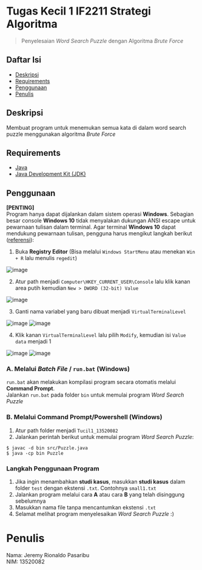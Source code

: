 # Tugas Kecil 1 IF2211 Strategi Algoritma
> Penyelesaian _Word Search Puzzle_ dengan Algoritma _Brute Force_

## Daftar Isi
* [Deskripsi](#deskripsi)
* [Requirements](#requirements)
* [Penggunaan](#penggunaan)
* [Penulis](#penulis)

## Deskripsi
Membuat program untuk menemukan semua kata di dalam word search puzzle menggunakan algoritma _Brute Force_ 

## Requirements
- [Java](https://www.java.com/en/download/)
- [Java Development Kit (JDK)](https://www.oracle.com/java/technologies/downloads/)

## Penggunaan
**[PENTING]** </br>
Program hanya dapat dijalankan dalam sistem operasi **Windows**. Sebagian besar console **Windows 10** tidak menyalakan dukungan ANSI escape untuk pewarnaan tulisan dalam terminal. Agar terminal **Windows 10** dapat mendukung pewarnaan tulisan, pengguna harus mengikut langkah berikut ([referensi](https://stackoverflow.com/questions/51680709/colored-text-output-in-powershell-console-using-ansi-vt100-codes)):
1. Buka **Registry Editor** (Bisa melalui `Windows StartMenu` atau menekan `Win + R` lalu menulis `regedit`)

![image](https://user-images.githubusercontent.com/73146752/150823809-bfa17783-439e-44e8-903c-8d07e382ae50.png)

2. Atur path menjadi `Computer\HKEY_CURRENT_USER\Console` lalu klik kanan area putih kemudian `New > DWORD (32-bit) Value`

![image](https://user-images.githubusercontent.com/73146752/150825618-09b0e934-a929-47b6-b331-e67f983edaae.png)

3. Ganti nama variabel yang baru dibuat menjadi `VirtualTerminalLevel`

![image](https://user-images.githubusercontent.com/73146752/150826575-22ec04ad-c3ed-464a-b81a-430b42e581fe.png)
![image](https://user-images.githubusercontent.com/73146752/150826649-8fd57ca7-8f2a-4e39-a386-fbf184ec1006.png)

4. Klik kanan `VirtualTerminalLevel` lalu pilih `Modify`, kemudian isi `Value data` menjadi 1

![image](https://user-images.githubusercontent.com/73146752/150827213-e8259d27-cf09-4449-a610-4fcf5702a05c.png)
![image](https://user-images.githubusercontent.com/73146752/150827266-b4c10e17-72c5-4fdb-8484-59e7721c2ac7.png)

### A. Melalui _Batch File_ / `run.bat` (**Windows**)
`run.bat` akan melakukan kompilasi program secara otomatis melalui **Command Prompt**.</br>
Jalankan `run.bat` pada folder `bin` untuk memulai program _Word Search Puzzle_

### B. Melalui **Command Prompt/Powershell** (**Windows**)
1. Atur path folder menjadi `Tucil1_13520082`
2. Jalankan perintah berikut untuk memulai program _Word Search Puzzle_:
```
$ javac -d bin src/Puzzle.java
$ java -cp bin Puzzle
```

### Langkah Penggunaan Program
1. Jika ingin menambahkan **studi kasus**, masukkan **studi kasus** dalam folder `test` dengan ekstensi `.txt`. Contohnya `small1.txt`
2. Jalankan program melalui cara **A** atau cara **B** yang telah disinggung sebelumnya
3. Masukkan nama file tanpa mencantumkan ekstensi `.txt`
4. Selamat melihat program menyelesaikan _Word Search Puzzle_ :)

# Penulis
Nama: Jeremy Rionaldo Pasaribu </br>
NIM: 13520082

